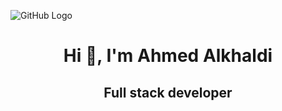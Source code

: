 ![GitHub Logo](https://i.ibb.co/CsBkJmww/software-text-1.jpg)

<div align="center">
  <h1>Hi 👋, I'm Ahmed Alkhaldi</h1>
  <h2>Full stack developer</h2>
</div>

